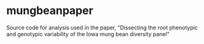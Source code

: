 # mungbeanpaper
Source code for analysis used in the paper, "Dissecting the root phenotypic and genotypic variability of the Iowa mung bean diversity panel"

